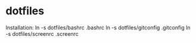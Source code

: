 dotfiles
========

Installation:
ln -s dotfiles/bashrc .bashrc
ln -s dotfiles/gitconfig .gitconfig
ln -s dotfiles/screenrc .screenrc
